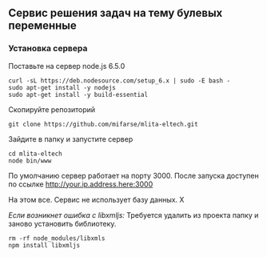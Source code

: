 ## Сервис решения задач на тему булевых переменные ##


### Установка сервера ###
Поставьте на сервер node.js 6.5.0

    curl -sL https://deb.nodesource.com/setup_6.x | sudo -E bash -
    sudo apt-get install -y nodejs
    sudo apt-get install -y build-essential

Скопируйте репозиторий

    git clone https://github.com/mifarse/mlita-eltech.git

Зайдите в папку и запустите сервер

    cd mlita-eltech
    node bin/www
По умолчанию сервер работает на порту 3000. После запуска доступен по ссылке http://your.ip.address.here:3000

На этом все. Сервис не использует базу данных. Х

*Если возникнет ошибка с libxmljs:*
Требуется удалить из проекта папку и заново установить библиотеку.

    rm -rf node_modules/libxmls
    npm install libxmljs

